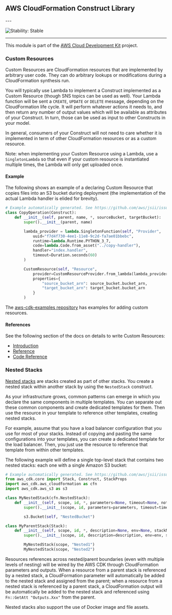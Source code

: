 ## AWS CloudFormation Construct Library

<!--BEGIN STABILITY BANNER-->---


![Stability: Stable](https://img.shields.io/badge/stability-Stable-success.svg?style=for-the-badge)

---
<!--END STABILITY BANNER-->

This module is part of the [AWS Cloud Development Kit](https://github.com/aws/aws-cdk) project.

### Custom Resources

Custom Resources are CloudFormation resources that are implemented by
arbitrary user code. They can do arbitrary lookups or modifications
during a CloudFormation synthesis run.

You will typically use Lambda to implement a Construct implemented as a
Custom Resource (though SNS topics can be used as well). Your Lambda function
will be sent a `CREATE`, `UPDATE` or `DELETE` message, depending on the
CloudFormation life cycle. It will perform whatever actions it needs to, and
then return any number of output values which will be available as attributes
of your Construct. In turn, those can be used as input to other Constructs in
your model.

In general, consumers of your Construct will not need to care whether
it is implemented in term of other CloudFormation resources or as a
custom resource.

Note: when implementing your Custom Resource using a Lambda, use
a `SingletonLambda` so that even if your custom resource is instantiated
multiple times, the Lambda will only get uploaded once.

#### Example

The following shows an example of a declaring Custom Resource that copies
files into an S3 bucket during deployment (the implementation of the actual
Lambda handler is elided for brevity).

```python
# Example automatically generated. See https://github.com/aws/jsii/issues/826
class CopyOperation(Construct):
    def __init__(self, parent, name, *, sourceBucket, targetBucket):
        super().__init__(parent, name)

        lambda_provider = lambda.SingletonFunction(self, "Provider",
            uuid="f7d4f730-4ee1-11e8-9c2d-fa7ae01bbebc",
            runtime=lambda.Runtime.PYTHON_3_7,
            code=lambda.Code.from_asset("../copy-handler"),
            handler="index.handler",
            timeout=Duration.seconds(60)
        )

        CustomResource(self, "Resource",
            provider=CustomResourceProvider.from_lambda(lambda_provider),
            properties={
                "source_bucket_arn": source_bucket.bucket_arn,
                "target_bucket_arn": target_bucket.bucket_arn
            }
        )
```

The [aws-cdk-examples repository](https://github.com/aws-samples/aws-cdk-examples) has
examples for adding custom resources.

#### References

See the following section of the docs on details to write Custom Resources:

* [Introduction](https://docs.aws.amazon.com/AWSCloudFormation/latest/UserGuide/template-custom-resources.html)
* [Reference](https://docs.aws.amazon.com/AWSCloudFormation/latest/UserGuide/crpg-ref.html)
* [Code Reference](https://docs.aws.amazon.com/AWSCloudFormation/latest/UserGuide/aws-properties-lambda-function-code.html)

### Nested Stacks

[Nested stacks](https://docs.aws.amazon.com/AWSCloudFormation/latest/UserGuide/using-cfn-nested-stacks.html) are stacks created as part of other stacks. You create a nested stack within another stack by using the `NestedStack` construct.

As your infrastructure grows, common patterns can emerge in which you declare the same components in multiple templates. You can separate out these common components and create dedicated templates for them. Then use the resource in your template to reference other templates, creating nested stacks.

For example, assume that you have a load balancer configuration that you use for most of your stacks. Instead of copying and pasting the same configurations into your templates, you can create a dedicated template for the load balancer. Then, you just use the resource to reference that template from within other templates.

The following example will define a single top-level stack that contains two nested stacks: each one with a single Amazon S3 bucket:

```python
# Example automatically generated. See https://github.com/aws/jsii/issues/826
from aws_cdk.core import Stack, Construct, StackProps
import aws_cdk.aws_cloudformation as cfn
import aws_cdk.aws_s3 as s3

class MyNestedStack(cfn.NestedStack):
    def __init__(self, scope, id, *, parameters=None, timeout=None, notifications=None):
        super().__init__(scope, id, parameters=parameters, timeout=timeout, notifications=notifications)

        s3.Bucket(self, "NestedBucket")

class MyParentStack(Stack):
    def __init__(self, scope, id, *, description=None, env=None, stackName=None, tags=None):
        super().__init__(scope, id, description=description, env=env, stackName=stackName, tags=tags)

        MyNestedStack(scope, "Nested1")
        MyNestedStack(scope, "Nested2")
```

Resources references across nested/parent boundaries (even with multiple levels of nesting) will be wired by the AWS CDK
through CloudFormation parameters and outputs. When a resource from a parent stack is referenced by a nested stack,
a CloudFormation parameter will automatically be added to the nested stack and assigned from the parent; when a resource
from a nested stack is referenced by a parent stack, a CloudFormation output will be automatically be added to the
nested stack and referenced using `Fn::GetAtt "Outputs.Xxx"` from the parent.

Nested stacks also support the use of Docker image and file assets.
